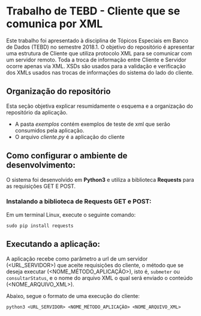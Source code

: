 # Trabalho de TEBD - Cliente que se comunica por XML 

Este trabalho foi apresentado à disciplina de Tópicos Especiais em Banco de Dados (TEBD) no semestre 2018.1.
O objetivo do repositório é apresentar uma estrutura de Cliente que utiliza protocolo XML para se comunicar com um servidor remoto. Toda a troca de informação entre Cliente e Servidor ocorre apenas via XML. XSDs são usados para a validação e verificação dos XMLs usados nas trocas de informações do sistema do lado do cliente.


## Organização do repositório

Esta seção objetiva explicar resumidamente o esquema e a organização do repositório da aplicação.

- A pasta *exemplos* contém exemplos de teste de xml que serão consumidos pela aplicação.
- O arquivo *cliente.py* é a aplicação do cliente 




## Como configurar o ambiente de desenvolvimento:

O sistema foi desenvolvido em **Python3** e utiliza a biblioteca **Requests** para as requisições GET E POST.

### Instalando a biblioteca de Requests GET e POST:    

Em um terminal Linux, execute o seguinte comando:

    sudo pip install requests



## Executando a aplicação:


A aplicação recebe como parâmetro a url de um servidor (<URL_SERVIDOR>) que aceite requisições do cliente, o método que se deseja executar (<NOME_MÉTODO_APLICAÇÃO>), isto é, ```submeter``` ou ```consultarStatus```, e o nome do arquivo XML o qual será enviado o conteúdo (<NOME_ARQUIVO_XML>).

Abaixo, segue o formato de uma execução do cliente:

	python3 <URL_SERVIDOR> <NOME_MÉTODO_APLICAÇÃO> <NOME_ARQUIVO_XML>